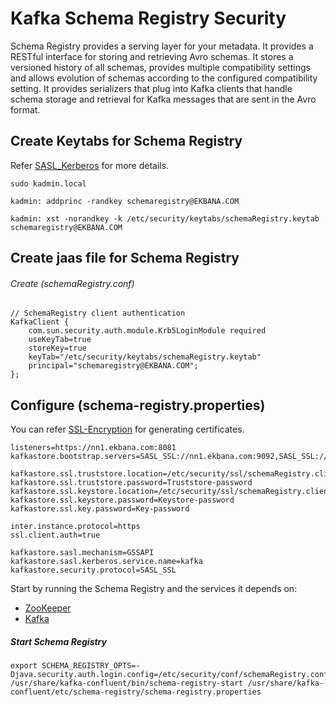 # Kafka Schema Registry Security

Schema Registry provides a serving layer for your metadata. It provides a RESTful interface for storing and retrieving Avro schemas. It stores a versioned 
history of all schemas, provides multiple compatibility settings and allows evolution of schemas according to the configured compatibility setting. It provides 
serializers that plug into Kafka clients that handle schema storage and retrieval for Kafka messages that are sent in the Avro format.

## Create Keytabs for Schema Registry

Refer [SASL_Kerberos](../sasl_ssl/sasl_kerberos.md) for more details.

```
sudo kadmin.local

kadmin: addprinc -randkey schemaregistry@EKBANA.COM

kadmin: xst -norandkey -k /etc/security/keytabs/schemaRegistry.keytab schemaregistry@EKBANA.COM
```

## Create jaas file for Schema Registry

###### Create (schemaRegistry.conf)

```
// SchemaRegistry client authentication
KafkaClient {
    com.sun.security.auth.module.Krb5LoginModule required
    useKeyTab=true
    storeKey=true
    keyTab="/etc/security/keytabs/schemaRegistry.keytab"
    principal="schemaregistry@EKBANA.COM";
};
```

## Configure (schema-registry.properties)

You can refer [SSL-Encryption](../sasl_ssl/ssl-encryption.md) for generating certificates.

```
listeners=https://nn1.ekbana.com:8081
kafkastore.bootstrap.servers=SASL_SSL://nn1.ekbana.com:9092,SASL_SSL://nn2.ekbana.com:9092,SASL_SSL://dn1.ekbana.com:9092

kafkastore.ssl.truststore.location=/etc/security/ssl/schemaRegistry.client.truststore.jks
kafkastore.ssl.truststore.password=Truststore-password
kafkastore.ssl.keystore.location=/etc/security/ssl/schemaRegistry.client.keystore.jks
kafkastore.ssl.keystore.password=Keystore-password
kafkastore.ssl.key.password=Key-password

inter.instance.protocol=https
ssl.client.auth=true

kafkastore.sasl.mechanism=GSSAPI
kafkastore.sasl.kerberos.service.name=kafka
kafkastore.security.protocol=SASL_SSL
```

Start by running the Schema Registry and the services it depends on:

- [ZooKeeper](zookeeper.md#to-start-zookeeper) 
- [Kafka](kafka_server.md#to-start-kafka-server)

##### Start Schema Registry

```
export SCHEMA_REGISTRY_OPTS=-Djava.security.auth.login.config=/etc/security/conf/schemaRegistry.conf
/usr/share/kafka-confluent/bin/schema-registry-start /usr/share/kafka-confluent/etc/schema-registry/schema-registry.properties
```
